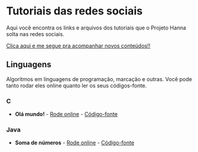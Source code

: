 # Tutoriais das redes sociais

Aqui você encontra os links e arquivos dos tutoriais que o Projeto Hanna solta nas redes sociais.

[Clica aqui e me segue pra acompanhar novos conteúdos!!](https://linktr.ee/Projeto_Hanna)

## Linguagens

Algoritmos em linguagens de programação, marcação e outras. Você pode tanto rodar eles online quanto ler os seus códigos-fonte.

### C
- **Olá mundo!** - [Rode online](https://ideone.com/mawjLJ) - [Código-fonte](https://github.com/Projeto-Hanna/Tutoriais-linguagens/blob/main/C/ola_mundo.c)

### Java
- **Soma de números** - [Rode online](https://ideone.com/cKJSrt) - [Código-fonte](https://github.com/Projeto-Hanna/Tutoriais-linguagens/blob/main/Java/soma.java)
